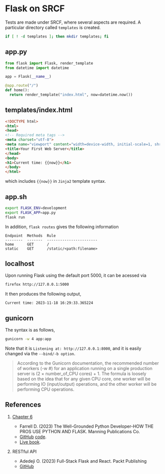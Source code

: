 # Flask on SRCF

Tests are made under SRCF, where several aspects are required. A particular directory called `templates` is created.

```bash
if [ ! -d templates ]; then mkdir templates; fi
```

## app.py

```python
from flask import Flask, render_template
from datetime import datetime

app = Flask(__name__)

@app.route("/")
def home():
  return render_template("index.html", now=datetime.now())
```

## templates/index.html

```html
<!DOCTYPE html>
<html>
<head>
<!-- Required meta tags -->
<meta charset="utf-8">
<meta name="viewport" content="width=device-width, initial-scale=1, shrink-to-fit=no">
<title>Your First Web Server</title>
</head>
<body>
<h1>Current time: {{now}}</h1>
</body>
</html>
```

which includes `{{now}}` in `Jinja2` template syntax.

## app.sh

```bash
export FLASK_ENV=development
export FLASK_APP=app.py
flask run
```

In addition, `flask routes` gives the following information

```
Endpoint  Methods  Rule
--------  -------  -----------------------
home      GET      /
static    GET      /static/<path:filename>
```

## localhost

Upon running Flask using the default port 5000, it can be acessed via

```bash
firefox http://127.0.0.1:5000
```

It then produces the following output,

```
Current time: 2023-11-18 16:29:33.365224
```

## gunicorn

The syntax is as follows,

```bash
gunicorn -w 4 app:app
```

Note that it is `Listening at: http://127.0.0.1:8000`, and it is easily changed via the `--bind/-b option`.

> According to the Gunicorn documentation, the recommended number of workers (-w #) for an application running on a single production server is (2 × number_of_CPU cores) + 1. The formula is loosely based on the idea that for any given CPU core, one worker will be performing IO (input/output) operations, and the other worker will be performing CPU operations.

## References

1. [Chapter 6](../c6)
    - Farrell D. (2023) The Well-Grounded Python Developer-HOW THE PROS USE PYTHON AND FLASK. Manning Publications Co.
    - [GitHub](https://github.com/writeson) [code](https://github.com/writeson/the-well-grounded-python-developer).
    - [Live book](https://livebook.manning.com/book/the-well-grounded-python-developer/).

2. RESTful API
    - Adedeji O. (2023) Full-Stack Flask and React. Packt Publishing
    - [GitHub](https://github.com/PacktPublishing/Full-Stack-Flask-and-React)
